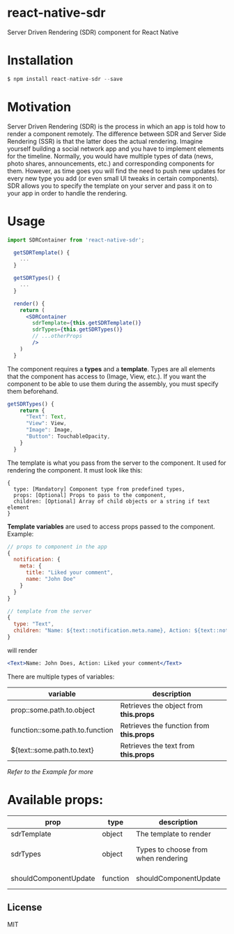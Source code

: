 # react-native-sdr
Server Driven Rendering (SDR) component for React Native

# Installation

```javascript
$ npm install react-native-sdr --save
```

# Motivation

Server Driven Rendering (SDR) is the process in which an app is told how to render a component remotely.
The difference between SDR and Server Side Rendering (SSR) is that the latter does the actual rendering.
Imagine yourself building a social network app and you have to implement elements for the timeline.
Normally, you would have multiple types of data (news, photo shares, announcements, etc.) and corresponding components for them. However, as time goes you will find the need to push new updates for every new type you add (or even small UI tweaks in certain components). SDR allows you to specify the template on your server and pass it on to your app in order to handle the rendering.

# Usage

```jsx
import SDRContainer from 'react-native-sdr';

  getSDRTemplate() {
    ...
  }

  getSDRTypes() {
    ...
  }

  render() {
    return (
      <SDRContainer
        sdrTemplate={this.getSDRTemplate()}
        sdrTypes={this.getSDRTypes()}
        // ...otherProps 
        />
    )
  }
```

The component requires a **types** and a **template**. 
Types are all elements that the component has access to (Image, View, etc.). If you want the component to be able to use them during the assembly, you must specify them beforehand.

```jsx
getSDRTypes() {
    return {
      "Text": Text,
      "View": View,
      "Image": Image,
      "Button": TouchableOpacity,
    }
  }
```

The template is what you pass from the server to the component. 
It used for rendering the component. It must look like this:

```
{
  type: [Mandatory] Component type from predefined types,
  props: [Optional] Props to pass to the component,
  children: [Optional] Array of child objects or a string if text element
}
```

**Template variables** are used to access props passed to the component. Example:

```jsx
// props to component in the app
{
  notification: {
    meta: {
      title: "Liked your comment",
      name: "John Doe"
    }
  }
}

// template from the server
{
  type: "Text",
  children: "Name: ${text::notification.meta.name}, Action: ${text::notification.meta.title}"
}
```

will render

```jsx
<Text>Name: John Does, Action: Liked your comment</Text>
```

There are multiple types of variables:

| variable | description |
| ------ | ------ |
|prop::some.path.to.object|Retrieves the object from **this.props**|
|function::some.path.to.function|Retrieves the function from **this.props**|
|${text::some.path.to.text}|Retrieves the text from **this.props**|

*Refer to the Example for more*

# Available props:

| prop | type | description |default|
| ------ | ------ | ------ | ------ |
|sdrTemplate|object|The template to render||
|sdrTypes|object|Types to choose from when rendering|{ "View": View }|
|shouldComponentUpdate|function|shouldComponentUpdate|() => false|


License
----

MIT

